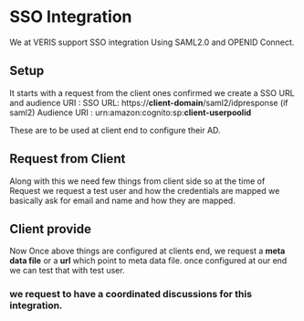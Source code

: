 # SSO Integration

We at VERIS support SSO integration Using SAML2.0 and OPENID Connect. 


## Setup

It starts with a request from the client ones confirmed we create a SSO URL and  audience URI :
SSO URL:  https://**client-domain**/saml2/idpresponse   (if saml2)
Audience URI  : urn:amazon:cognito:sp:**client-userpoolid**

These are to be used  at client end to configure their AD. 

## Request from Client

Along with this we need few things from client side so at the time of Request we request a test user and how the credentials are mapped we basically ask for email and name and how they are mapped. 

## Client provide

Now Once above things are configured at clients end, we request a **meta data file** or a **url** which point to meta data file.
 once configured at our end we can test that with test user.

### we request to have a coordinated discussions for this integration.